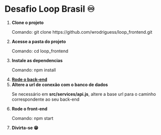# Desafio Loop Brasil ♾️

<ol>
    <li>
        <b>Clone o projeto</b>
        <p>Comando: git clone https://github.com/wrodriguess/loop_frontend.git</p>
    </li>
    <li>
        <b>Acesse a pasta do projeto</b>
        <p>Comando: cd loop_frontend</p>
    </li>
    <li>
        <b>Instale as dependencias</b>
        <p>Comando: npm install</p>
    </li>
    <li>
        <b><a href="https://github.com/wrodriguess/loop_backend">Rode o back-end</a></b>
    </li>
    <li>
        <b>Altere a url de conexão com o banco de dados</b>
        <p>Se necessário em <b>src/services/api.js</b>, altere a base url para o caminho correspondente ao seu back-end</p>
    </li>
    <li>
        <b>Rode o front-end</b>
        <p>Comando: npm start</p>
    </li>
    <li>
        <b>Divirta-se 😁</b>
    </li>
</ol>